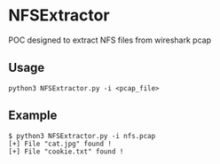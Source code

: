 # NFSExtractor
POC designed to extract NFS files from wireshark pcap

## Usage
```
python3 NFSExtractor.py -i <pcap_file>
```

## Example
```
$ python3 NFSExtractor.py -i nfs.pcap
[+] File "cat.jpg" found !
[+] File "cookie.txt" found !
```